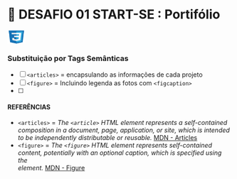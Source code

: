 # :100: DESAFIO 01 START-SE : Portifólio

<img align="center" alt="Luan-CSS" height="30" width="40" src="https://raw.githubusercontent.com/devicons/devicon/master/icons/css3/css3-original.svg">

### Substituição por Tags Semânticas

- [ ] ``<articles>`` = encapsulando as informações de cada projeto
- [ ] ``<figure>`` = Incluindo legenda as fotos com `<figcaption>`
- [ ] 

#### REFERÊNCIAS

- `<articles>` = *The ``<article>`` HTML element represents a self-contained composition in a document, page, application, or site, which is intended to be independently distributable or reusable.*
[MDN - Articles](https://developer.mozilla.org/en-US/docs/Web/HTML/Element/article) 
- ``<figure>`` = *The ``<figure>`` HTML element represents self-contained content, potentially with an optional caption, which is specified using the <figcaption> element.*
[MDN - Figure](https://developer.mozilla.org/en-US/docs/Web/HTML/Element/figure)